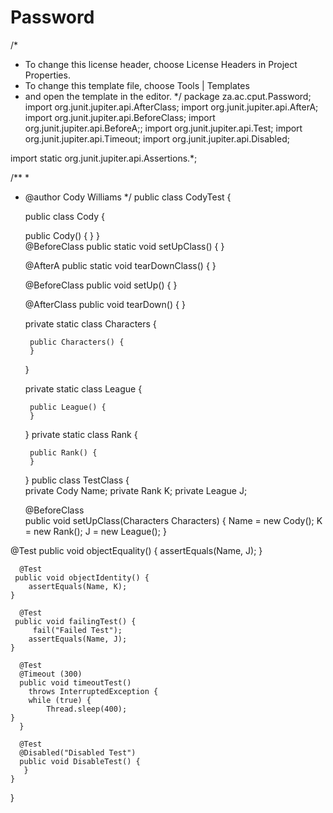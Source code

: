 # Password
/*
 * To change this license header, choose License Headers in Project Properties.
 * To change this template file, choose Tools | Templates
 * and open the template in the editor.
 */
package za.ac.cput.Password;
import org.junit.jupiter.api.AfterClass;
import org.junit.jupiter.api.AfterA;
import org.junit.jupiter.api.BeforeClass;
import org.junit.jupiter.api.BeforeA;;
import org.junit.jupiter.api.Test;
import org.junit.jupiter.api.Timeout;
import org.junit.jupiter.api.Disabled;

import static org.junit.jupiter.api.Assertions.*;

/**
 *
 * @author Cody Williams
 */
public class CodyTest {
    
    public class Cody {
    
    public Cody() {
    }
    }    
    @BeforeClass
    public static void setUpClass() {
    }
    
    @AfterA
    public static void tearDownClass() {
    }
    
    @BeforeClass
    public void setUp() {
    }
    
    @AfterClass
    public void tearDown() {
    }

    private static class Characters {

        public Characters() {
        }
    }

    private static class League {

        public League() {
        }
    }
    private static class Rank {

        public Rank() {
        }
    }
    public class TestClass {    
    private Cody Name;
    private Rank K;
    private League J;
        
    
    @BeforeClass    
 public void setUpClass(Characters Characters) {
        Name = new Cody();
        K = new Rank();
        J = new League(); 
    }    
    
  @Test
     public void objectEquality() {
        assertEquals(Name, J);
    }
     
     
      @Test
     public void objectIdentity() {
        assertEquals(Name, K);
    }
     
      @Test
     public void failingTest() {
         fail("Failed Test");
        assertEquals(Name, J);
    }
     
      @Test
      @Timeout (300)       
      public void timeoutTest() 
        throws InterruptedException {
        while (true) {
            Thread.sleep(400);
    }
      }    
   
      @Test
      @Disabled("Disabled Test")      
      public void DisableTest() {
       }
    }

 
}

